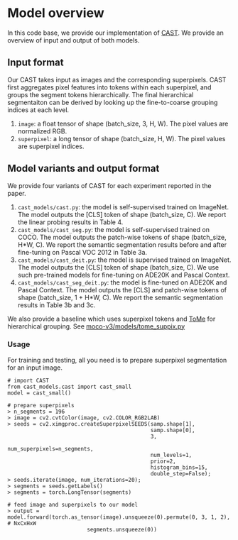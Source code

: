 # Model overview
In this code base, we provide our implementation of [CAST](../cast_models/cast.py).  We provide an overview of input and output of both models.

## Input format
Our CAST takes input as images and the corresponding superpixels.  CAST first aggregates pixel features into tokens within each superpixel, and groups the segment tokens hierarchically.  The final hierarchical segmentaiton can be derived by looking up the fine-to-coarse grouping indices at each level.

1. `image`: a float tensor of shape (batch_size, 3, H, W).  The pixel values are normalized RGB.
2. `superpixel`: a long tensor of shape (batch_size, H, W).  The pixel values are superpixel indices.


## Model variants and output format
We provide four variants of CAST for each experiment reported in the paper.

1. `cast_models/cast.py`: the model is self-supervised trained on ImageNet.  The model outputs the [CLS] token of shape (batch_size, C).  We report the linear probing results in Table 4.
2. `cast_models/cast_seg.py`: the model is self-supervised trained on COCO.  The model outputs the patch-wise tokens of shape (batch_size, H*W, C).  We report the semantic segmentation results before and after fine-tuning on Pascal VOC 2012 in Table 3a.
3. `cast_models/cast_deit.py`: the model is supervised trained on ImageNet.  The model outputs the [CLS] token of shape (batch_size, C).  We use such pre-trained models for fine-tuning on ADE20K and Pascal Context.
4. `cast_models/cast_seg_deit.py`: the model is fine-tuned on ADE20K and Pascal Context.  The model outputs the [CLS] and patch-wise tokens of shape (batch_size, 1 + H*W, C).  We report the semantic segmentation results in Table 3b and 3c.

We also provide a baseline which uses superpixel tokens and [ToMe](https://arxiv.org/abs/2210.09461) for hierarchical grouping.  See [moco-v3/models/tome_suppix.py](../moco-v3/models/tome_suppix.py)


### Usage 
For training and testing, all you need is to prepare superpixel segmentation for an input image.
```
# import CAST
from cast_models.cast import cast_small
model = cast_small()

# prepare superpixels
> n_segments = 196
> image = cv2.cvtColor(image, cv2.COLOR_RGB2LAB)
> seeds = cv2.ximgproc.createSuperpixelSEEDS(samp.shape[1],
                                             samp.shape[0],
                                             3,
                                             num_superpixels=n_segments,
                                             num_levels=1,
                                             prior=2,
                                             histogram_bins=15,
                                             double_step=False);
> seeds.iterate(image, num_iterations=20);
> segments = seeds.getLabels()
> segments = torch.LongTensor(segments)

# feed image and superpixels to our model
> output = model.forward(torch.as_tensor(image).unsqueeze(0).permute(0, 3, 1, 2), # NxCxHxW
                         segments.unsqueeze(0))
```